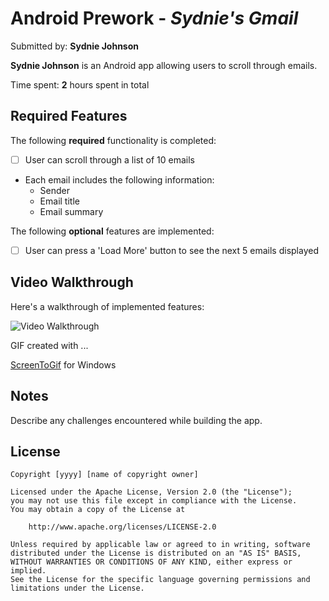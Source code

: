 # Android Prework - *Sydnie's Gmail*

Submitted by: **Sydnie Johnson**

**Sydnie Johnson** is an Android app allowing users to scroll through emails.

Time spent: **2** hours spent in total

## Required Features

The following **required** functionality is completed:

* [ ] User can scroll through a list of 10 emails
* Each email includes the following information:
  * Sender
  * Email title
  * Email summary
     
The following **optional** features are implemented:

* [ ] User can press a 'Load More' button to see the next 5 emails displayed

## Video Walkthrough

Here's a walkthrough of implemented features:

<img src='http://i.imgur.com/link/to/your/gif/file.gif' title='Video Walkthrough' width='' alt='Video Walkthrough' />

<!-- Replace this with whatever GIF tool you used! -->
GIF created with ...  

[ScreenToGif](https://www.screentogif.com/) for Windows


## Notes

Describe any challenges encountered while building the app.

## License

    Copyright [yyyy] [name of copyright owner]

    Licensed under the Apache License, Version 2.0 (the "License");
    you may not use this file except in compliance with the License.
    You may obtain a copy of the License at

        http://www.apache.org/licenses/LICENSE-2.0

    Unless required by applicable law or agreed to in writing, software
    distributed under the License is distributed on an "AS IS" BASIS,
    WITHOUT WARRANTIES OR CONDITIONS OF ANY KIND, either express or implied.
    See the License for the specific language governing permissions and
    limitations under the License.
